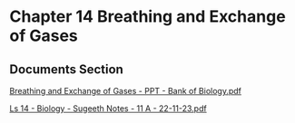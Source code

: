 # Chapter 14 Breathing and Exchange of Gases

## Documents Section

[Breathing and Exchange of Gases - PPT - Bank of Biology.pdf](https://drive.google.com/file/d/12d7od1O8CE3a4G2wwMGoj6t5YFkWUrkX/view?usp=drive\_link)

[Ls 14 - Biology - Sugeeth Notes - 11 A - 22-11-23.pdf](https://drive.google.com/file/d/1HLpYXZPBnQMaNMBbb89WdW6TG7\_zAGjL/view?usp=drive\_link)
